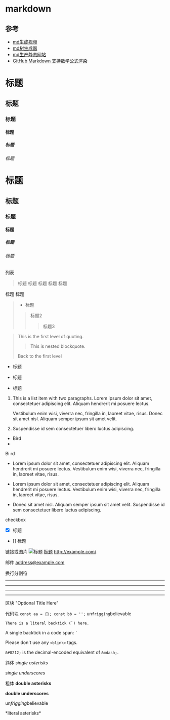 # markdown



## 参考

- [md生成视频](http://mdvideo.gshll.com/guide)
- [md树生成器](https://devtool.tech/tree)
- [md生产静态网站](https://blog.thomaspuppe.de/static-sites-from-markdown-with-caddy-server)
- [GitHub Markdown 支持数学公式渲染](https://github.blog/changelog/2022-05-19-render-mathematical-expressions-in-markdown/)

# 标题
## 标题
### 标题
#### 标题
##### 标题
###### 标题

# 标题 #
## 标题 ##
### 标题 ###
#### 标题 ####
##### 标题 #####
###### 标题 ######






列表
> 标题
标题
标题
标题
标题

标题
标题

> * 标题
> > 标题2
> >
> > > 标题3

> This is the first level of quoting.
>
> > This is nested blockquote.
>
> Back to the first level


* 标题
+ 标题
- 标题


1.  This is a list item with two paragraphs. Lorem ipsum dolor
    sit amet, consectetuer adipiscing elit. Aliquam hendrerit
    mi posuere lectus.

    Vestibulum enim wisi, viverra nec, fringilla in, laoreet
    vitae, risus. Donec sit amet nisl. Aliquam semper ipsum
    sit amet velit.



2.  Suspendisse id sem consectetuer libero luctus adipiscing.


*   Bird
*   
Bi
rd


*   Lorem ipsum dolor sit amet, consectetuer adipiscing elit.
    Aliquam hendrerit mi posuere lectus. Vestibulum enim wisi,
    viverra nec, fringilla in, laoreet vitae, risus.


*   Lorem ipsum dolor sit amet, consectetuer adipiscing elit.
Aliquam hendrerit mi posuere lectus. Vestibulum enim wisi,
viverra nec, fringilla in, laoreet vitae, risus.
*   Donec sit amet nisl. Aliquam semper ipsum sit amet velit.
Suspendisse id sem consectetuer libero luctus adipiscing.










checkbox
- [x] 标题
- [] 标题








链接或图片
![标题](https://www.zybuluo.com/static/img/logo.png)
[标题](https://www.zybuluo.com/cmd/)
<http://example.com/>





邮件
<address@example.com>






换行分割符
* * *

***

*****

- - -



区块
"Optional Title Here"



代码块
`
const aa = {};
const bb = '';
`
un`frigging`believable

``There is a literal backtick (`) here.``

A single backtick in a code span: `` ` ``

Please don't use any `<blink>` tags.

`&#8212;` is the decimal-encoded equivalent of `&mdash;`.





斜体
*single asterisks*

_single underscores_


粗体
**double asterisks**

__double underscores__

un*frigging*believable




\*literal asterisks\*
